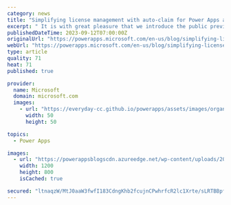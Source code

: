 ```yaml
---
category: news
title: "Simplifying license management with auto-claim for Power Apps and licensing insights for Power Automate"
excerpt: " It is with great pleasure that we introduce the public preview of Auto-claim for Power Apps licenses, a feature that empowers administrators to effortlessly set up policies within the Microsoft 365 admin center. These policies enable automatic license assignments to unlicensed users when they engage"
publishedDateTime: 2023-09-12T07:00:00Z
originalUrl: "https://powerapps.microsoft.com/en-us/blog/simplifying-license-management-with-auto-claim-for-power-apps-and-licensing-insights-for-power-automate/"
webUrl: "https://powerapps.microsoft.com/en-us/blog/simplifying-license-management-with-auto-claim-for-power-apps-and-licensing-insights-for-power-automate/"
type: article
quality: 71
heat: 71
published: true

provider:
  name: Microsoft
  domain: microsoft.com
  images:
    - url: "https://everyday-cc.github.io/powerapps/assets/images/organizations/microsoft.com-50x50.jpg"
      width: 50
      height: 50

topics:
  - Power Apps

images:
  - url: "https://powerappsblogscdn.azureedge.net/wp-content/uploads/2023/09/Ofc17_small_business_female.jpg"
    width: 1200
    height: 800
    isCached: true

secured: "ltnaqzW/MtJ0aaW3fwfI183CdngKhb2fcujnCPwhrfcR2lc1Xrte/sLRTBBpfnVA2TKL6Jr1qtmQX7zFCSEyKSy1H0tTmG+W2Sc6i3cUxDI4xqWqYrPG/3uOJVd3cHPC0rnJwgl3GfVKXkE5R4IZLyfHcZgLi/afF+V+4d5KnlvA74chDnBffoIuSnfnqmBiAivAh4N0nCjd/HP63ZjO86QWn9o/j3HjdTJjza5eGEEbampL2CHC1Gk+s5AVYbkAp/Ygtj7FWUO0zRIlR70Aw9LJluxEHmV7m50FxQN0DjRQZB0ETdtjfMsdJllwvoyCLNWDp6aJOlBrA538jXPOKr/l7ziDKwvr6wbx8GEDzOo=;EdfrJjD4Ta5rVX/mm4mg5g=="
---
```


